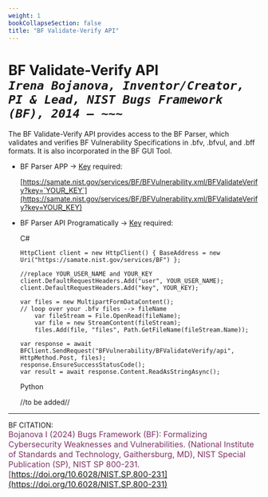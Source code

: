 ```yaml
---
weight: 1
bookCollapseSection: false
title: "BF Validate-Verify API"
---
```


<!-- Google tag (gtag.js) -->
<script async src="https://www.googletagmanager.com/gtag/js?id=G-PJ364XPP9F"></script>
<script>
  window.dataLayer = window.dataLayer || [];
  function gtag(){dataLayer.push(arguments);}
  gtag('js', new Date());

  gtag('config', 'G-PJ364XPP9F');
</script>

# BF Validate-Verify API <br/>_`Irena Bojanova, Inventor/Creator, PI & Lead, NIST Bugs Framework (BF), 2014 – ~~~`_

The BF Validate-Verify API provides access to the BF Parser, which validates and verifies BF Vulnerability Specifications in .bfv, .bfvul, and .bff formats. It is also incorporated in the BF GUI Tool.

- BF Parser APP &rarr; [Key](https://forms.gle/SRZyva5Vn1i4dQQ2A) required:

  [https://samate.nist.gov/services/BF/BFVulnerability.xml/BFValidateVerify?key=`YOUR_KEY`](https://samate.nist.gov/services/BF/BFVulnerability.xml/BFValidateVerify?key=YOUR_KEY)<br/>

- BF Parser API Programatically &rarr; [Key](https://forms.gle/SRZyva5Vn1i4dQQ2A) required: <br/>
        
  C#
        
      HttpClient client = new HttpClient() { BaseAddress = new Uri("https://samate.nist.gov/services/BF") };

      //replace YOUR_USER_NAME and YOUR_KEY
      client.DefaultRequestHeaders.Add("user", YOUR_USER_NAME);
      client.DefaultRequestHeaders.Add("key", YOUR_KEY);

      var files = new MultipartFormDataContent();
      // loop over your .bfv files --> fileName
          var fileStream = File.OpenRead(fileName);
          var file = new StreamContent(fileStream);
          files.Add(file, "files", Path.GetFileName(fileStream.Name));      

      var response = await BFClient.SendRequest("BFVulnerability/BFValidateVerify/api", HttpMethod.Post, files);
      response.EnsureSuccessStatusCode();
      var result = await response.Content.ReadAsStringAsync();

  Python
      
    //to be added//
_________________________________

BF CITATION: <br/>
<l style="font-size: 16px; color: #7D3368"> Bojanova I (2024) Bugs Framework (BF): Formalizing Cybersecurity Weaknesses and Vulnerabilities. (National Institute of Standards and Technology, Gaithersburg, MD), NIST Special Publication (SP), NIST SP 800-231. [https://doi.org/10.6028/NIST.SP.800-231](https://doi.org/10.6028/NIST.SP.800-231)</l>  <br/>

